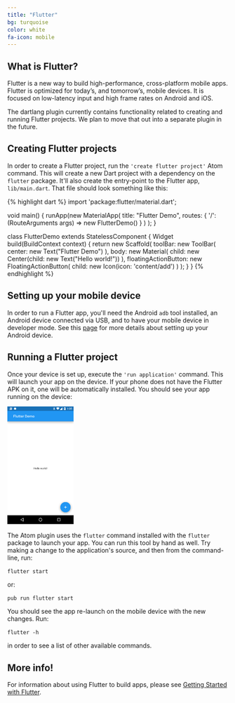 ```yaml
---
title: "Flutter"
bg: turquoise
color: white  
fa-icon: mobile
---
```


## What is Flutter?

Flutter is a new way to build high-performance, cross-platform mobile apps.
Flutter is optimized for today’s, and tomorrow’s, mobile devices. It is focused
on low-latency input and high frame rates on Android and iOS.

The dartlang plugin currently contains functionality related to creating and
running Flutter projects. We plan to move that out into a separate plugin in the
future.

## Creating Flutter projects

In order to create a Flutter project, run the `'create flutter project'` Atom
command. This will create a new Dart project with a dependency on the `flutter`
package. It'll also create the entry-point to the Flutter app, `lib/main.dart`.
That file should look something like this:

{% highlight dart %}
import 'package:flutter/material.dart';

void main() {
  runApp(new MaterialApp(
      title: "Flutter Demo",
      routes: {
        '/': (RouteArguments args) => new FlutterDemo()
      }
    )
  );
}

class FlutterDemo extends StatelessComponent {
  Widget build(BuildContext context) {
    return new Scaffold(
        toolBar: new ToolBar(
          center: new Text("Flutter Demo")
        ),
        body: new Material(
          child: new Center(child: new Text("Hello world!"))
        ),
        floatingActionButton: new FloatingActionButton(
          child: new Icon(icon: 'content/add')
        )
    );
  }
}
{% endhighlight %}

## Setting up your mobile device

In order to run a Flutter app, you'll need the Android `adb` tool installed, an
Android device connected via USB, and to have your mobile device in developer
mode. See this
[page](https://flutter.github.io/getting-started/index.html#setting-up-your-android-device)
for more details about setting up your Android device.

## Running a Flutter project

Once your device is set up, execute the `'run application'` command. This will
launch your app on the device. If your phone does not have the Flutter APK on
it, one will be automatically installed. You should see your app running on the
device:

<img src="img/flutter_screen.png" width="30%" class="img-centered"/>

The Atom plugin uses the `flutter` command installed with the `flutter` package
to launch your app. You can run this tool by hand as well. Try making a change to
the application's source, and then from the command-line, run:

    flutter start

or:

    pub run flutter start

You should see the app re-launch on the mobile device with the new changes. Run:

    flutter -h

in order to see a list of other available commands.

## More info!

For information about using Flutter to build apps, please see
[Getting Started with Flutter](https://flutter.github.io/getting-started/).

